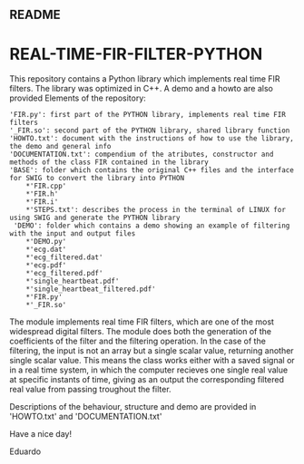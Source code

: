 README
------
# REAL-TIME-FIR-FILTER-PYTHON
This repository contains a Python library which implements real time FIR filters. The library was optimized in C++. A demo and a howto are also provided
Elements of the repository:

    'FIR.py': first part of the PYTHON library, implements real time FIR filters
    '_FIR.so': second part of the PYTHON library, shared library function
    'HOWTO.txt': document with the instructions of how to use the library, the demo and general info
    'DOCUMENTATION.txt': compendium of the atributes, constructor and methods of the class FIR contained in the library
    'BASE': folder which contains the original C++ files and the interface for SWIG to convert the library into PYTHON
        *'FIR.cpp'
        *'FIR.h'
        *'FIR.i'
        *'STEPS.txt': describes the process in the terminal of LINUX for using SWIG and generate the PYTHON library
     'DEMO': folder which contains a demo showing an example of filtering with the input and output files
        *'DEMO.py'
        *'ecg.dat'
        *'ecg_filtered.dat'
        *'ecg.pdf'
        *'ecg_filtered.pdf'
        *'single_heartbeat.pdf'
        *'single_heartbeat_filtered.pdf'
        *'FIR.py'
        *'_FIR.so'

The module implements real time FIR filters, which are one of the most widespread digital filters. The module does both the generation of the coefficients of the filter and the filtering operation. In the case of the filtering, the input is not an array but a single scalar value, returning another single scalar value. This means the class works either with a saved signal or in a real time system, in which the computer recieves one single real value at specific instants of time, giving as an output the corresponding filtered real value from passing troughout the filter.

Descriptions of the behaviour, structure and demo are provided in 'HOWTO.txt' and 'DOCUMENTATION.txt'

Have a nice day!

Eduardo
